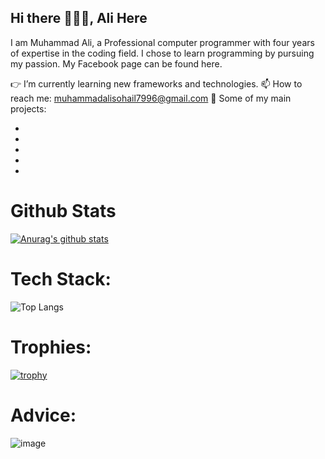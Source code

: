 ## Hi there 👨🏻‍💻, Ali Here
I am Muhammad Ali, a Professional computer programmer with four years of expertise in the coding field. I chose to learn programming by pursuing my passion. My Facebook page can be found here.

👉 I’m currently learning new frameworks and technologies.
📫 How to reach me: muhammadalisohail7996@gmail.com
🚀 Some of my main projects:

-
-
-
-
-

# Github Stats

[![Anurag's github stats](https://github-readme-stats.vercel.app/api?username=alitheDev)](https://github.com/alitheDev/github-readme-stats)

# Tech Stack:

![Top Langs](https://github-readme-stats.vercel.app/api/top-langs/?username=alitheDEV&hide=javascript,css,scss,html&theme=tokyonight)

# Trophies:

[![trophy](https://github-profile-trophy.vercel.app/?username=alitheDev)](https://github.com/alitheDev/alitheDev)

# Advice:

![image](https://user-images.githubusercontent.com/48137657/187839660-06b1999a-5289-423c-adb7-31c160c4e88b.png)

